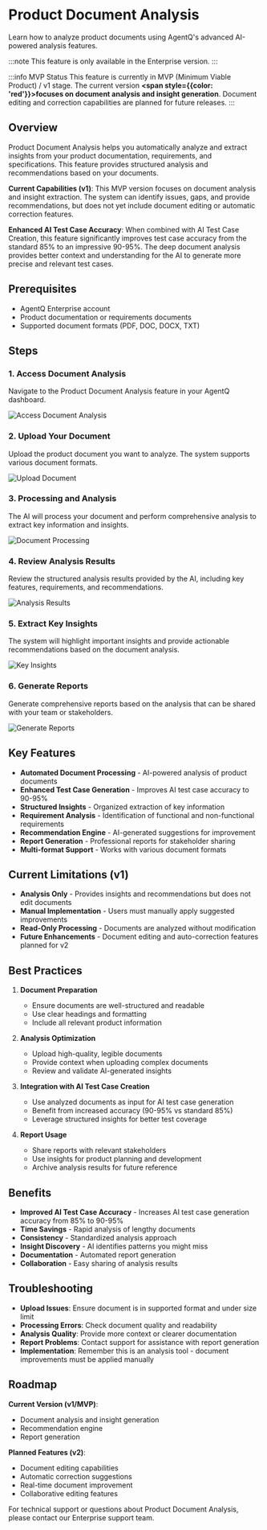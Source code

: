 # Product Document Analysis

Learn how to analyze product documents using AgentQ's advanced AI-powered analysis features.

:::note
This feature is only available in the Enterprise version.
:::

:::info MVP Status
This feature is currently in MVP (Minimum Viable Product) / v1 stage. The current version **<span style={{color: 'red'}}>focuses on document analysis and insight generation</span>**. Document editing and correction capabilities are planned for future releases.
:::

## Overview
Product Document Analysis helps you automatically analyze and extract insights from your product documentation, requirements, and specifications. This feature provides structured analysis and recommendations based on your documents.

**Current Capabilities (v1)**: This MVP version focuses on document analysis and insight extraction. The system can identify issues, gaps, and provide recommendations, but does not yet include document editing or automatic correction features.

**Enhanced AI Test Case Accuracy**: When combined with AI Test Case Creation, this feature significantly improves test case accuracy from the standard 85% to an impressive 90-95%. The deep document analysis provides better context and understanding for the AI to generate more precise and relevant test cases.

## Prerequisites
- AgentQ Enterprise account
- Product documentation or requirements documents
- Supported document formats (PDF, DOC, DOCX, TXT)

## Steps

### 1. Access Document Analysis
Navigate to the Product Document Analysis feature in your AgentQ dashboard.

![Access Document Analysis](/img/tutorial/Product%20Doc%20Analysis/Screenshot%202025-09-15%20084434.png)

### 2. Upload Your Document
Upload the product document you want to analyze. The system supports various document formats.

![Upload Document](/img/tutorial/Product%20Doc%20Analysis/Screenshot%202025-09-15%20085027.png)

### 3. Processing and Analysis
The AI will process your document and perform comprehensive analysis to extract key information and insights.

![Document Processing](/img/tutorial/Product%20Doc%20Analysis/Screenshot%202025-09-15%20085437.png)

### 4. Review Analysis Results
Review the structured analysis results provided by the AI, including key features, requirements, and recommendations.

![Analysis Results](/img/tutorial/Product%20Doc%20Analysis/Screenshot%202025-09-15%20085536.png)

### 5. Extract Key Insights
The system will highlight important insights and provide actionable recommendations based on the document analysis.

![Key Insights](/img/tutorial/Product%20Doc%20Analysis/Screenshot%202025-09-15%20085655.png)

### 6. Generate Reports
Generate comprehensive reports based on the analysis that can be shared with your team or stakeholders.

![Generate Reports](/img/tutorial/Product%20Doc%20Analysis/Screenshot%202025-09-15%20085955.png)

## Key Features
- **Automated Document Processing** - AI-powered analysis of product documents
- **Enhanced Test Case Generation** - Improves AI test case accuracy to 90-95%
- **Structured Insights** - Organized extraction of key information
- **Requirement Analysis** - Identification of functional and non-functional requirements
- **Recommendation Engine** - AI-generated suggestions for improvement
- **Report Generation** - Professional reports for stakeholder sharing
- **Multi-format Support** - Works with various document formats

## Current Limitations (v1)
- **Analysis Only** - Provides insights and recommendations but does not edit documents
- **Manual Implementation** - Users must manually apply suggested improvements
- **Read-Only Processing** - Documents are analyzed without modification
- **Future Enhancements** - Document editing and auto-correction features planned for v2

## Best Practices
1. **Document Preparation**
   - Ensure documents are well-structured and readable
   - Use clear headings and formatting
   - Include all relevant product information

2. **Analysis Optimization**
   - Upload high-quality, legible documents
   - Provide context when uploading complex documents
   - Review and validate AI-generated insights

3. **Integration with AI Test Case Creation**
   - Use analyzed documents as input for AI test case generation
   - Benefit from increased accuracy (90-95% vs standard 85%)
   - Leverage structured insights for better test coverage

4. **Report Usage**
   - Share reports with relevant stakeholders
   - Use insights for product planning and development
   - Archive analysis results for future reference

## Benefits
- **Improved AI Test Case Accuracy** - Increases AI test case generation accuracy from 85% to 90-95%
- **Time Savings** - Rapid analysis of lengthy documents
- **Consistency** - Standardized analysis approach
- **Insight Discovery** - AI identifies patterns you might miss
- **Documentation** - Automated report generation
- **Collaboration** - Easy sharing of analysis results

## Troubleshooting
- **Upload Issues**: Ensure document is in supported format and under size limit
- **Processing Errors**: Check document quality and readability
- **Analysis Quality**: Provide more context or clearer documentation
- **Report Problems**: Contact support for assistance with report generation
- **Implementation**: Remember this is an analysis tool - document improvements must be applied manually

## Roadmap
**Current Version (v1/MVP)**:
- Document analysis and insight generation
- Recommendation engine
- Report generation

**Planned Features (v2)**:
- Document editing capabilities
- Automatic correction suggestions
- Real-time document improvement
- Collaborative editing features

For technical support or questions about Product Document Analysis, please contact our Enterprise support team.